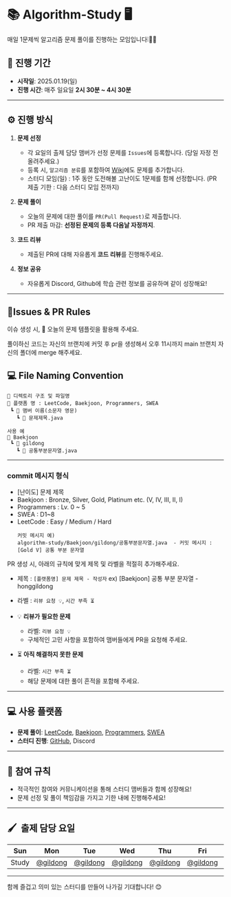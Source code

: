 # 📚 Algorithm-Study 🖥
매일 1문제씩 알고리즘 문제 풀이를 진행하는 모임입니다❕🏃🏻

## **📅 진행 기간**
- **시작일**: 2025.01.19(일)
- **진행 시간**: 매주 일요일 **2시 30분 ~ 4시 30분**

---

## **⚙️ 진행 방식**
1. **문제 선정**
   - 각 요일의 출제 담당 맴버가 선정 문제를 `Issues`에 등록합니다. (당일 자정 전 올려주세요.)
   - 등록 시, `알고리즘 분류`를 포함하여 [Wiki](https://github.com/9taetae9/algorithm-study/wiki)에도 문제를 추가합니다.
   - 스터디 모임(일) : 1주 동안 도전해볼 고난이도 1문제를 함께 선정합니다. (PR 제출 기한 : 다음 스터디 모임 전까지)

2. **문제 풀이**  
   - 오늘의 문제에 대한 풀이를 `PR(Pull Request)`로 제출합니다.
   - PR 제출 마감: **선정된 문제의 등록 다음날 자정까지**.

3. **코드 리뷰**  
   - 제출된 PR에 대해 자유롭게 **코드 리뷰**를 진행해주세요.
  
4. **정보 공유**  
   - 자유롭게 Discord, Github에 학습 관련 정보를 공유하며 같이 성장해요!
---



## **📜Issues & PR Rules**
이슈 생성 시, 🎯 오늘의 문제 템플릿을 활용해 주세요.

풀이하신 코드는 자신의 브랜치에 커밋 후 pr을 생성해서 오후 11시까지 main 브랜치 자신의 폴더에 merge 해주세요.
## **💻 File Naming Convention**
```
📂 디렉토리 구조 및 파일명 
📂 플랫폼 명 : LeetCode, Baekjoon, Programmers, SWEA
 ┗ 📂 맴버 이름(소문자 영문)
   ┗ 📜 문제제목.java

사용 예
📂 Baekjoon
 ┗ 📂 gildong
   ┗ 📜 공통부분문자열.java
```
---
### commit 메시지 형식
- [난이도] 문제 제목
- Baekjoon : Bronze, Silver, Gold, Platinum etc. (V, IV, III, II, I)
- Programmers : Lv. 0 ~ 5
- SWEA : D1~8
- LeetCode : Easy / Medium / Hard
  ```
  커밋 메시지 예)
  algorithm-study/Baekjoon/gildong/공통부분문자열.java  - 커밋 메시지 : [Gold V] 공통 부분 문자열
  ```
PR 생성 시, 아래의 규칙에 맞게 제목 및 라벨을 적절히 추가해주세요.
- 제목 : `[플랫폼명] 문제 제목 - 작성자` ex) [Baekjoon] 공통 부분 문자열 - honggildong
- 라벨 : `리뷰 요청 💡`, `시간 부족 ⏳`
- 💡 **리뷰가 필요한 문제**  
  - 라벨: `리뷰 요청 💡`
  - 구체적인 고민 사항을 포함하여 맴버들에게 PR을 요청해 주세요.

- ⏳ **아직 해결하지 못한 문제**  
  - 라벨: `시간 부족 ⏳`  
  - 해당 문제에 대한 풀이 흔적을 포함해 주세요.
  

---

## **💻 사용 플랫폼**
- **문제 풀이**: [LeetCode](https://leetcode.com), [Baekjoon](https://www.acmicpc.net), [Programmers](https://programmers.co.kr), [SWEA](https://swexpertacademy.com/main/main.do)  
- **스터디 진행**: [GitHub](https://github.com), Discord

---

## **🤝 참여 규칙**
- 적극적인 참여와 커뮤니케이션을 통해 스터디 맴버들과 함께 성장해요!
- 문제 선정 및 풀이 책임감을 가지고 기한 내에 진행해주세요!

---
## 🖌️&nbsp;&nbsp;출제 담당 요일
|Sun|Mon|Tue|Wed|Thu|Fri|Sat|
|:-:|:-:|:-:|:-:|:-:|:-:|:-:|
|Study|[@gildong](https://github.com/gildong)|[@gildong](https://github.com/gildong)|[@gildong](https://github.com/gildong)|[@gildong](https://github.com/gildong)|[@gildong](https://github.com/gildong)|[@gildong](https://github.com/gildong)|

---

함께 즐겁고 의미 있는 스터디를 만들어 나가길 기대합니다! 😊
